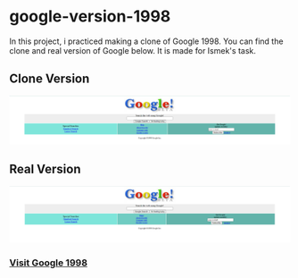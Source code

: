 ﻿# google-version-1998

In this project, i practiced making a clone of Google 1998. You can find the clone and real version of Google below. It is made for Ismek's task.

## Clone Version 
![Clone Version](./img/Screenshot1.png)

## Real Version
![Real Version](./img/RealOne.png)

### [Visit Google 1998](https://web.archive.org/web/19981202230410if_/http://www.google.com/)
